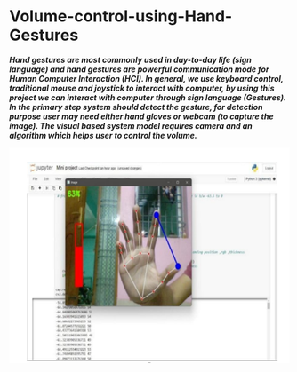 # Volume-control-using-Hand-Gestures
<b><i>Hand gestures are most commonly used in day-to-day life (sign language) and hand
gestures are powerful communication mode for Human Computer Interaction (HCI). In general,
we use keyboard control, traditional mouse and joystick to interact with computer, by using this
project we can interact with computer through sign language (Gestures).
In the primary step system should detect the gesture, for detection purpose user may need either
hand gloves or webcam (to capture the image). The visual based system model requires camera
and an algorithm which helps user to control the volume.</b></i>

![demo image](https://github.com/19PA1A0569/Volume-control-using-Hand-Gestures/blob/main/Screenshot%20(46).png)
